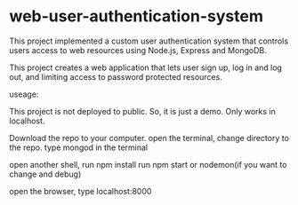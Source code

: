 # web-user-authentication-system


This project implemented a custom user authentication system that controls users access to web resources using Node.js, Express and MongoDB.

This project creates a web application that lets user sign up, log in and log out, and limiting access to password protected resources. 

useage:

This project is not deployed to public. So, it is just a demo. Only works in localhost.

Download the repo to your computer. open the terminal, change directory to the repo. 
type mongod in the terminal

open another shell, 
run npm install
run npm start or nodemon(if you want to change and debug)

open the browser, type localhost:8000
